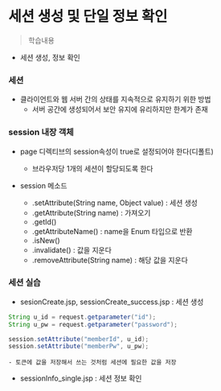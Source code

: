 # 세션 생성 및 단일 정보 확인
> 학습내용
- 세션 생성, 정보 확인


### 세션
- 클라이언트와 웹 서버 간의 상태를 지속적으로 유지하기 위한 방법
	- 서버 공간에 생성되어서 보안 유지에 유리하지만 한계가 존재

### session 내장 객체
- page 디렉티브의 session속성이 true로 설정되어야 한다(디폴트)
	- 브라우저당 1개의 세션이 할당되도록 한다
	
- session 메소드
	- .setAttribute(String name, Object value) : 세션 생성 
	- .getAttribute(String name) : 가져오기
	- .getId()
	- .getAttributeName() : name을 Enum 타입으로 반환
	- .isNew()
	- .invalidate() : 값을 지운다
	- .removeAttribute(String name) : 해당 값을 지운다
	
### 세션 실습
- sesionCreate.jsp, sessionCreate_success.jsp : 세션 생성
```java
String u_id = request.getparameter("id");
String u_pw = request.getparameter("password");

session.setAttribute("memberId", u_id);
session.setAttribute("memberPw", u_pw);
```
	- 토큰에 값을 저장해서 쓰는 것처럼 세션에 필요한 값을 저장

- sessionInfo_single.jsp : 세션 정보 확인

